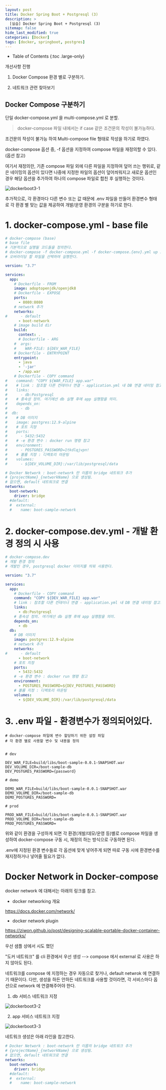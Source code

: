 ```yaml
---
layout: post
title: Docker Spring Boot + Postgresql (3)
description: >
  [실습] Docker Spring Boot + Postgresql (3)
sitemap: false
hide_last_modified: true
categories: [Docker]
tags: [docker, springboot, postgres]
---
```


- Table of Contents
{:toc .large-only}

개선사항 진행
1. Docker Compose 환경 별로 구분하기.

2. 네트워크 관련 찾아보기

## Docker Compose 구분하기
단일 docker-compose.yml 을 multi-compose.yml 로 분할.

> docker-compose 파일 내에서는 if case 같은 조건문의 작성이 불가능하다.


조건문의 작성이 불가능 하여 Multi-compose file 형태로 작성을 하기로 하였다.

docker-compose 옵션 중, -f 옵션을 지정하여 compose 파일을 재정의할 수 있다. (옵션 참고)

여기서 재정의란, 기존 compose 파일 외에 다른 파일을 지정하여 덮어 쓰는 행위로, 같은 네이밍의 옵션이 있다면 나중에 지정한 파일의 옵션이 덮어씌워지고 새로운 옵션인 경우 해당 옵션을 추가하여 하나의 compose 파일로 합친 후 실행하는 것이다.

![dockerboot3-1](/assets/img/Docker/dockerboot3-1.png)


추가적으로, 각 환경마다 다른 변수 또는 값 때문에 .env 파일을 만들어 환경변수 형태로 각 환경 별 맞는 값을 제공하여 개발/운영 환경의 구분을 하기로 한다.



# 1. docker-compose.yml - base file
```yml
# docker-compose (base)
# base file
# 기본적으로 실행될 코드들을 정의한다.
# docker-compose -f docker-compose.yml -f docker-compose.{env}.yml up 으로 
# 오버라이딩 할 파일을 선택하여 실행한다.

version: "3.7"

services:
  app:
    # Dockerfile - FROM
    image: adoptopenjdk/openjdk8
    # Dockerfile - EXPOSE
    ports:
      - 8080:8080
    # network 추가
    networks:
#      - default
      - boot-network
    # image build dir
    build:
      context: .
      # Dockerfile - ARG
    #  args:
    #    WAR-FILE: ${DEV_WAR_FILE}
    # Dockerfile - ENTRYPOINT
    entrypoint: 
      - java
      - '-jar'
      - /app.war
    # Dockerfile - COPY command
#    command: "COPY ${WAR_FILE} app.war"
#    # link : 참조할 다른 컨테이너 연결 - application.yml 내 DB 연결 네이밍 참고.
#    links:
#      - db:Postgresql
#    # 종속성 정의. 여기에선 db 실행 후에 app 실행함을 의미.
#    depends_on:
#      - db
#  db:
#    # DB 이미지
#    image: postgres:12.9-alpine
#    # 포트 지정
#    ports:
#      - 5432:5432
#    # -e 환경 변수 : docker run 명령 참고
#    environment:
#      - POSTGRES_PASSWORD=1tkdlqjvpn!
#    # 볼륨 지정 : 디렉토리 마운팅
#    volumes:
#      - ${DEV_VOLUME_DIR}:/var/lib/postgresql/data

# Docker Network : boot-network 란 이름의 bridge 네트워크 추가
# {projectName}_{networkName} 으로 생성됨.
# 없으면, default 네트워크로 연결
networks:
  boot-network:
    driver: bridge
  #default:
  #  external:
  #    name: boot-sample-network
```

# 2. docker-compose.dev.yml - 개발 환경 정의 시 사용
```yml
# docker-compose.dev
# 개발 환경 정의
# 개발인 경우, postgresql docker 이미지를 띄워 사용한다.

version: "3.7"

services:
  app:
    # Dockerfile - COPY command
    command: "COPY ${DEV_WAR_FILE} app.war"
    # link : 참조할 다른 컨테이너 연결 - application.yml 내 DB 연결 네이밍 참고.
    links:
      - db:Postgresql
    # 종속성 정의. 여기에선 db 실행 후에 app 실행함을 의미.
    depends_on:
      - db
  db:
    # DB 이미지
    image: postgres:12.9-alpine
    # network 추가
    networks:
#      - default
      - boot-network
    # 포트 지정
    ports:
      - 5432:5432
    # -e 환경 변수 : docker run 명령 참고
    environment:
      - POSTGRES_PASSWORD=${DEV_POSTGRES_PASSWORD}
    # 볼륨 지정 : 디렉토리 마운팅
    volumes:
      - ${DEV_VOLUME_DIR}:/var/lib/postgresql/data
```

# 3. .env 파일 - 환경변수가 정의되어있다.
```
# docker-compose 파일에 변수 할당하기 위한 설정 파일
# 각 환경 별로 사용할 변수 및 내용을 정의


# dev

DEV_WAR_FILE=build/libs/boot-sample-0.0.1-SNAPSHOT.war
DEV_VOLUME_DIR=/boot-sample-db
DEV_POSTGRES_PASSWORD={password}

# demo

DEMO_WAR_FILE=build/libs/boot-sample-0.0.1-SNAPSHOT.war
DEMO_VOLUME_DIR=/boot-sample-db
DEMO_POSTGRES_PASSWORD=

# prod

PROD_WAR_FILE=build/libs/boot-sample-0.0.1-SNAPSHOT.war
PROD_VOLUME_DIR=/boot-sample-db
PROD_POSTGRES_PASSWORD=
```

위와 같이 환경을 구성하게 되면 각 환경(개발/데모/운영 등)별로 compose 파일을 생성하여 docker-compose 구동 시, 재정의 하는 방식으로 구동하면 된다.

.env에 지정된 환경 변수들로 각 옵션에 맞게 넣어주게 되면 따로 구동 시에 환경변수를 재지정하거나 넣어줄 필요가 없다.

# Docker Network in Docker-compose
docker network 에 대해서는 아래의 링크를 참고.

- docker networking 개요

https://docs.docker.com/network/

- docker network plugin

https://ziwon.github.io/post/designing-scalable-portable-docker-container-networks/


우선 샘플 상에서 시도 했던 

"도커 네트워크" 를 cli 환경에서 우선 생성 --> compose 에서 external 로 사용은 하지 않아도 된다.

네트워크를 compose 에 지정하는 경우 자동으로 찾거나, default netwrok 에 연결하기 때문이다. 다만, 생성을 하든 안하든 네트워크를 사용할 것이라면, 각 서비스마다 옵션으로 network 에 연결해주어야 한다.

1. db 서비스 네트워크 지정

![dockerboot3-2](/assets/img/Docker/dockerboot3-2.png)

2. app 서비스 네트워크 지정

![dockerboot3-3](/assets/img/Docker/dockerboot3-3.png)


네트워크 생성은 아래 라인을 참고한다.
```yml
# Docker Network : boot-network 란 이름의 bridge 네트워크 추가
# {projectName}_{networkName} 으로 생성됨.
# 없으면, default 네트워크로 연결
networks:
  boot-network:
    driver: bridge
  #default:
  #  external:
  #    name: boot-sample-network
```
